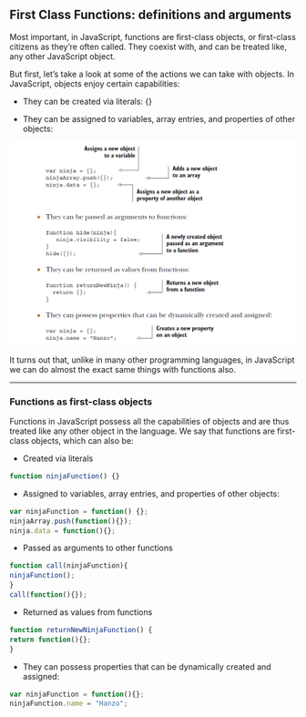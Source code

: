 ## First Class Functions: definitions and arguments

Most important, in JavaScript, functions are first-class objects, or first-class citizens as they’re often called. They coexist with, and can be treated like, any other JavaScript
object.

But first, let’s take a look at some of the actions we can take with objects. In JavaScript, objects enjoy certain capabilities:

* They can be created via literals: {}

* They can be assigned to variables, array entries, and properties of other objects:

![](./img/func-img-1.png)

It turns out that, unlike in many other programming languages, in JavaScript we can do almost the exact same things with functions also.

---

### Functions as first-class objects

Functions in JavaScript possess all the capabilities of objects and are thus treated like any other object in the language. We say that functions are first-class objects, which can
also be: 

* Created via literals

```javascript
function ninjaFunction() {}
```

* Assigned to variables, array entries, and properties of other objects:


```javascript
var ninjaFunction = function() {};
ninjaArray.push(function(){});
ninja.data = function(){};
```

* Passed as arguments to other functions

```javascript
function call(ninjaFunction){
ninjaFunction();
}
call(function(){});
```

* Returned as values from functions

```javascript
function returnNewNinjaFunction() {
return function(){};
}
```

* They can possess properties that can be dynamically created and assigned:

```javascript
var ninjaFunction = function(){};
ninjaFunction.name = "Hanzo";
```
